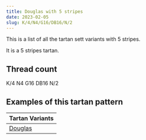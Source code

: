 ```yaml
---
title: Douglas with 5 stripes
date: 2023-02-05
slug: K/4/N4/G16/DB16/N/2
---
```

This is a list of all the tartan sett variants with 5 stripes.

It is a 5 stripes tartan.


## Thread count
K/4 N4 G16 DB16 N/2

## Examples of this tartan pattern

| Tartan Variants |
|---------------|
| [Douglas](/variants/k/4/n4/g16/db16/n/2-db000064-g004c00-k000000-nd0d0d0)||
